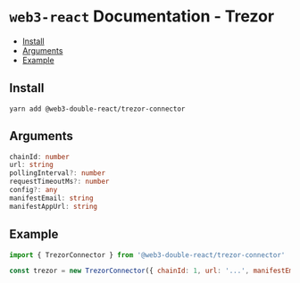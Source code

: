 # `web3-react` Documentation - Trezor

- [Install](#install)
- [Arguments](#arguments)
- [Example](#example)

## Install
`yarn add @web3-double-react/trezor-connector`

## Arguments
```typescript
chainId: number
url: string
pollingInterval?: number
requestTimeoutMs?: number
config?: any
manifestEmail: string
manifestAppUrl: string
```

## Example
```javascript
import { TrezorConnector } from '@web3-double-react/trezor-connector'

const trezor = new TrezorConnector({ chainId: 1, url: '...', manifestEmail: '...', manifestAppUrl: '...' })
```
